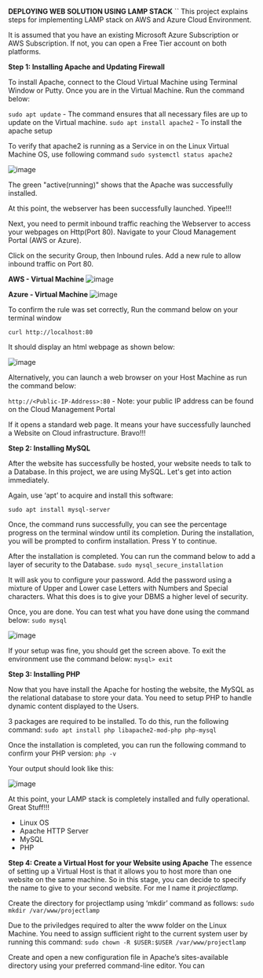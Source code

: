  **DEPLOYING WEB SOLUTION USING LAMP STACK**
``
This project explains steps for implementing LAMP stack on AWS and Azure Cloud Environment.

It is assumed that you have an existing Microsoft Azure Subscription or AWS Subscription. If not, you can open a Free Tier account on both platforms.

**Step 1: Installing Apache and Updating Firewall**
 
To install Apache, connect to the Cloud Virtual Machine using Terminal Window or Putty. Once you are in the Virtual Machine. Run the command below:

`sudo apt update` - The command ensures that all necessary files are up to update on the Virtual machine.
`sudo apt install apache2` - To install the apache setup

To verify that apache2 is running as a Service in on the Linux Virtual Machine OS, use following command
`sudo systemctl status apache2`

![image](https://user-images.githubusercontent.com/83290893/116623161-b9309480-a93d-11eb-96d4-af64dec93bfe.png)

The green "active(running)" shows that the Apache was successfully installed.

At this point, the webserver has been successfully launched. Yipee!!!

Next, you need to permit inbound traffic reaching the Webserver to access your webpages on Http(Port 80). Navigate to your Cloud Management Portal (AWS or Azure). 

Click on the security Group, then Inbound rules. Add a new rule to allow inbound traffic on Port 80.

**AWS - Virtual Machine**
![image](https://user-images.githubusercontent.com/83290893/116623848-cdc15c80-a93e-11eb-99fa-11ab9c6aa5db.png)
 
**Azure - Virtual Machine**
![image](https://user-images.githubusercontent.com/83290893/116624193-67890980-a93f-11eb-9705-7e0f132fe0eb.png)

To confirm the rule was set correctly, Run the command below on your terminal window

`curl http://localhost:80`

It should display an html webpage as shown below:

![image](https://user-images.githubusercontent.com/83290893/116624485-e3835180-a93f-11eb-965d-18680a4f948a.png)

Alternatively, you can launch a web browser on your Host Machine as run the command below:

`http://<Public-IP-Address>:80` - Note: your public IP address can be found on the Cloud Management Portal

If it opens a standard web page. It means your have successfully launched a Website on Cloud infrastructure. Bravo!!!

**Step 2: Installing MySQL**

After the website has successfully be hosted, your website needs to talk to a Database. In this project, we are using MySQL. Let's get into action immediately.

Again, use ‘apt’ to acquire and install this software:

`sudo apt install mysql-server`

Once, the command runs successfully, you can see the percentage progress on the terminal window until its completion. During the installation, you will be prompted to confirm installation. Press Y to continue.

After the installation is completed. You can run the command below to add a layer of security to the Database.
`sudo mysql_secure_installation`

It will ask you to configure your password. Add the password using a mixture of Upper and Lower case Letters with Numbers and Special characters. What this does is to give your DBMS a higher level of security.

Once, you are done. You can test what you have done using the command below:
`sudo mysql`

![image](https://user-images.githubusercontent.com/83290893/116625602-d4050800-a941-11eb-9902-19ee64e6c9aa.png)

If your setup was fine, you should get the screen above. To exit the environment use the command below:
`mysql> exit`

**Step 3: Installing PHP**

Now that you have install the Apache for hosting the website, the MySQL as the relational database to store your data. You  need to setup PHP to handle dynamic content displayed to the Users.

3 packages are required to be installed. To do this, run the following command:
`sudo apt install php libapache2-mod-php php-mysql`

Once the installation is completed, you can run the following command to confirm your PHP version:
`php -v`

Your output should look like this:

![image](https://user-images.githubusercontent.com/83290893/116626484-33afe300-a943-11eb-8909-7d7e10769d0c.png)

At this point, your LAMP stack is completely installed and fully operational. Great Stuff!!!

- Linux OS
- Apache HTTP Server
- MySQL
- PHP

**Step 4: Create a Virtual Host for your Website using Apache**
The essence of setting up a Virtual Host is that it allows you to host more than one website on the same machine. So in this stage, you can decide to specify the name to give to your second website. For me I name it _projectlamp_.

Create the directory for projectlamp using ‘mkdir’ command as follows:
`sudo mkdir /var/www/projectlamp`

Due to the priviledges required to alter the www folder on the Linux Machine. You need to assign sufficient right to the current system user by running this command:
`sudo chown -R $USER:$USER /var/www/projectlamp`

Create and open a new configuration file in Apache’s sites-available directory using your preferred command-line editor. You can 





